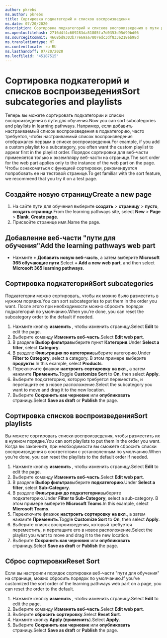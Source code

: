 ```yaml
---
author: pkrebs
ms.author: pkrebs
title: Сортировка подкатегорий и списков воспроизведения
ms.date: 07/20/2020
description: Сортировка подкатегорий и списков воспроизведения в пути для обучения
ms.openlocfilehash: 2716d4f4c609283da51805fa7d0353d95d99bd06
ms.sourcegitcommit: 4668bd9303b77e69aa7807edc3df833e218eb98d
ms.translationtype: MT
ms.contentlocale: ru-RU
ms.lasthandoff: 07/20/2020
ms.locfileid: "45187515"
---
```

# <a name="sort-subcategories-and-playlists"></a><span data-ttu-id="0b4de-103">Сортировка подкатегорий и списков воспроизведения</span><span class="sxs-lookup"><span data-stu-id="0b4de-103">Sort subcategories and playlists</span></span>

<span data-ttu-id="0b4de-104">Теперь вы можете сортировать подкатегории и списки воспроизведения в пути для обучения.</span><span class="sxs-lookup"><span data-stu-id="0b4de-104">Now you can sort subcategories and playlists in learning pathways.</span></span> <span data-ttu-id="0b4de-105">Например, если добавить настраиваемый список воспроизведения в подкатегорию, часто требуется, чтобы настраиваемый список воспроизведения отображался первым в списке воспроизведения.</span><span class="sxs-lookup"><span data-stu-id="0b4de-105">For example, if you add a custom playlist to a subcategory, you often want the custom playlist to appear first in the playlist order.</span></span> <span data-ttu-id="0b4de-106">Порядок сортировки для веб-части применяется только к экземпляру веб-части на странице.</span><span class="sxs-lookup"><span data-stu-id="0b4de-106">The sort order for the web part applies only to the instance of the web part on the page.</span></span> <span data-ttu-id="0b4de-107">Чтобы ознакомиться с функцией сортировки, рекомендуется попробовать ее на тестовой странице.</span><span class="sxs-lookup"><span data-stu-id="0b4de-107">To get familiar with the sort feature, we recommend that you try it on a test page.</span></span> 

## <a name="create-a-new-page"></a><span data-ttu-id="0b4de-108">Создайте новую страницу</span><span class="sxs-lookup"><span data-stu-id="0b4de-108">Create a new page</span></span>
1. <span data-ttu-id="0b4de-109">На сайте пути для обучения выберите **создать**  >  **страницу**  >  **пусто**, **создать страницу**.</span><span class="sxs-lookup"><span data-stu-id="0b4de-109">From the learning pathways site, select **New** > **Page** > **Blank**, **Create page**.</span></span>
2. <span data-ttu-id="0b4de-110">Присвойте странице имя.</span><span class="sxs-lookup"><span data-stu-id="0b4de-110">Name the page.</span></span>

## <a name="add-the-learning-pathways-web-part"></a><span data-ttu-id="0b4de-111">Добавление веб-части "пути для обучения"</span><span class="sxs-lookup"><span data-stu-id="0b4de-111">Add the learning pathways web part</span></span>
- <span data-ttu-id="0b4de-112">Нажмите **+ Добавить новую веб-часть**, а затем выберите **Microsoft 365 обучающие пути**.</span><span class="sxs-lookup"><span data-stu-id="0b4de-112">Select **+ Add a new web part**, and then select **Microsoft 365 learning pathways**.</span></span>
 
## <a name="sort-subcategories"></a><span data-ttu-id="0b4de-113">Сортировка подкатегорий</span><span class="sxs-lookup"><span data-stu-id="0b4de-113">Sort subcategories</span></span>
<span data-ttu-id="0b4de-114">Подкатегории можно сортировать, чтобы их можно было разместить в нужном порядке.</span><span class="sxs-lookup"><span data-stu-id="0b4de-114">You can sort subcategories to put them in the order you want.</span></span> <span data-ttu-id="0b4de-115">После этого при необходимости можно сбросить порядок подкатегорий по умолчанию.</span><span class="sxs-lookup"><span data-stu-id="0b4de-115">When you’re done, you can reset the subcategory order to the default if needed.</span></span>  
1. <span data-ttu-id="0b4de-116">Нажмите кнопку **изменить** , чтобы изменить страницу.</span><span class="sxs-lookup"><span data-stu-id="0b4de-116">Select **Edit** to edit the page.</span></span>
2. <span data-ttu-id="0b4de-117">Выберите команду **Изменить веб-часть**.</span><span class="sxs-lookup"><span data-stu-id="0b4de-117">Select **Edit web part**.</span></span>
3. <span data-ttu-id="0b4de-118">В разделе **Выбор фильтра**выберите пункт **Категория**.</span><span class="sxs-lookup"><span data-stu-id="0b4de-118">Under **Select a filter**, select **Category**.</span></span> 
4. <span data-ttu-id="0b4de-119">В разделе **Фильтрация по категории**выберите категорию.</span><span class="sxs-lookup"><span data-stu-id="0b4de-119">Under **Filter to Category**, select a category.</span></span> <span data-ttu-id="0b4de-120">В этом примере выберите **продукты**.</span><span class="sxs-lookup"><span data-stu-id="0b4de-120">In this example, select **Products**.</span></span> 
5. <span data-ttu-id="0b4de-121">Переключите флажок **настроить сортировку** **на вкл**., а затем нажмите **Применить**.</span><span class="sxs-lookup"><span data-stu-id="0b4de-121">Toggle **Customize Sort** to **On**, then select **Apply**.</span></span> 
6. <span data-ttu-id="0b4de-122">Выберите подкатегорию, которую требуется переместить, и перетащите ее в новое расположение.</span><span class="sxs-lookup"><span data-stu-id="0b4de-122">Select the subcategory you want to move and drag it to the new location.</span></span> 
7. <span data-ttu-id="0b4de-123">Выберите **Сохранить как черновик** или **опубликовать** страницу.</span><span class="sxs-lookup"><span data-stu-id="0b4de-123">Select **Save as draft** or **Publish** the page.</span></span> 

## <a name="sort-playlists"></a><span data-ttu-id="0b4de-124">Сортировка списков воспроизведения</span><span class="sxs-lookup"><span data-stu-id="0b4de-124">Sort playlists</span></span>
<span data-ttu-id="0b4de-125">Вы можете сортировать списки воспроизведения, чтобы разместить их в нужном порядке.</span><span class="sxs-lookup"><span data-stu-id="0b4de-125">You can sort playlists to put them in the order you want.</span></span> <span data-ttu-id="0b4de-126">Когда вы закончите, при необходимости вы сможете сбросить списки воспроизведения в соответствии с установленным по умолчанию.</span><span class="sxs-lookup"><span data-stu-id="0b4de-126">When you’re done, you can reset the playlists to the default order if needed.</span></span>  
1. <span data-ttu-id="0b4de-127">Нажмите кнопку **изменить** , чтобы изменить страницу.</span><span class="sxs-lookup"><span data-stu-id="0b4de-127">Select **Edit** to edit the page.</span></span>
2. <span data-ttu-id="0b4de-128">Выберите команду **Изменить веб-часть**.</span><span class="sxs-lookup"><span data-stu-id="0b4de-128">Select **Edit web part**.</span></span>
3. <span data-ttu-id="0b4de-129">В разделе **Выбор фильтра**выберите **подкатегорию**.</span><span class="sxs-lookup"><span data-stu-id="0b4de-129">Under **Select a filter**, select **Sub-Category**.</span></span> 
4. <span data-ttu-id="0b4de-130">В разделе **Фильтрация до подкатегории**выберите подкатегорию.</span><span class="sxs-lookup"><span data-stu-id="0b4de-130">Under **Filter to Sub-Category**, select a sub-category.</span></span> <span data-ttu-id="0b4de-131">В этом примере выберите **Microsoft Teams**.</span><span class="sxs-lookup"><span data-stu-id="0b4de-131">In this example, select **Microsoft Teams**.</span></span>
5. <span data-ttu-id="0b4de-132">Переключите флажок **настроить сортировку** **на вкл**., а затем нажмите **Применить**.</span><span class="sxs-lookup"><span data-stu-id="0b4de-132">Toggle **Customize Sort** to **On**, then select **Apply**.</span></span> 
6. <span data-ttu-id="0b4de-133">Выберите список воспроизведения, который требуется переместить, и перетащите его в новое расположение.</span><span class="sxs-lookup"><span data-stu-id="0b4de-133">Select the playlist you want to move and drag it to the new location.</span></span> 
7. <span data-ttu-id="0b4de-134">Выберите **Сохранить как черновик** или **опубликовать** страницу.</span><span class="sxs-lookup"><span data-stu-id="0b4de-134">Select **Save as draft** or **Publish** the page.</span></span> 

## <a name="reset-sort"></a><span data-ttu-id="0b4de-135">Сброс сортировки</span><span class="sxs-lookup"><span data-stu-id="0b4de-135">Reset Sort</span></span>
<span data-ttu-id="0b4de-136">Если вы настроили порядок сортировки веб-части "пути для обучения" на странице, можно сбросить порядок по умолчанию.</span><span class="sxs-lookup"><span data-stu-id="0b4de-136">If you’ve customized the sort order of the learning pathways web part on a page, you can reset the order to the default.</span></span>  
1. <span data-ttu-id="0b4de-137">Нажмите кнопку **изменить** , чтобы изменить страницу.</span><span class="sxs-lookup"><span data-stu-id="0b4de-137">Select **Edit** to edit the page.</span></span>
2. <span data-ttu-id="0b4de-138">Выберите команду **Изменить веб-часть**.</span><span class="sxs-lookup"><span data-stu-id="0b4de-138">Select **Edit web part**.</span></span>
3. <span data-ttu-id="0b4de-139">Выберите **сбросить сортировку**.</span><span class="sxs-lookup"><span data-stu-id="0b4de-139">Select **Reset Sort**.</span></span> 
4. <span data-ttu-id="0b4de-140">Нажмите кнопку **Apply (применить**).</span><span class="sxs-lookup"><span data-stu-id="0b4de-140">Select **Apply**.</span></span> 
5. <span data-ttu-id="0b4de-141">Выберите **Сохранить как черновик** или **опубликовать** страницу.</span><span class="sxs-lookup"><span data-stu-id="0b4de-141">Select **Save as draft** or **Publish** the page.</span></span> 

